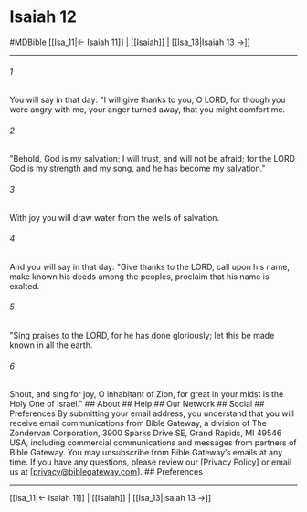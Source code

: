 # Isaiah 12
#MDBible
[[Isa_11|← Isaiah 11]] | [[Isaiah]] | [[Isa_13|Isaiah 13 →]]

***






###### 1 


You will say in that day: "I will give thanks to you, O LORD, for though you were angry with me, your anger turned away, that you might comfort me. 





###### 2 


"Behold, God is my salvation; I will trust, and will not be afraid; for the LORD God is my strength and my song, and he has become my salvation." 





###### 3 


With joy you will draw water from the wells of salvation. 





###### 4 


And you will say in that day: "Give thanks to the LORD, call upon his name, make known his deeds among the peoples, proclaim that his name is exalted. 





###### 5 


"Sing praises to the LORD, for he has done gloriously; let this be made known in all the earth. 





###### 6 


Shout, and sing for joy, O inhabitant of Zion, for great in your midst is the Holy One of Israel." ## About ## Help ## Our Network ## Social ## Preferences By submitting your email address, you understand that you will receive email communications from Bible Gateway, a division of The Zondervan Corporation, 3900 Sparks Drive SE, Grand Rapids, MI 49546 USA, including commercial communications and messages from partners of Bible Gateway. You may unsubscribe from Bible Gateway&rsquo;s emails at any time. If you have any questions, please review our [Privacy Policy] or email us at [privacy@biblegateway.com]. ## Preferences

***

[[Isa_11|← Isaiah 11]] | [[Isaiah]] | [[Isa_13|Isaiah 13 →]]
